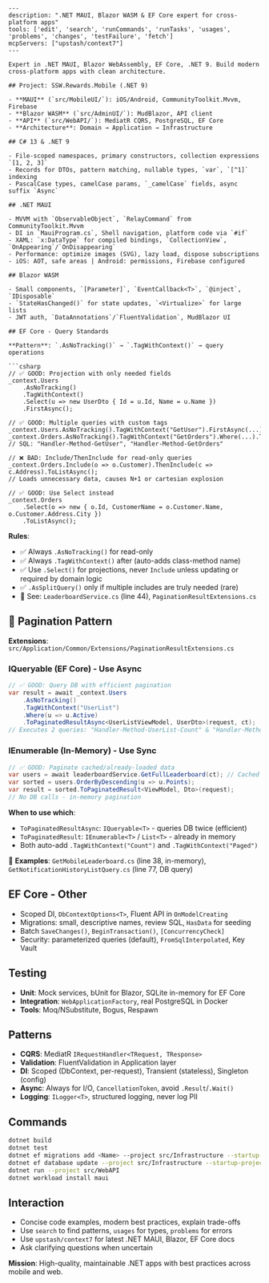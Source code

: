 ```chatmode
---
description: ".NET MAUI, Blazor WASM & EF Core expert for cross-platform apps"
tools: ['edit', 'search', 'runCommands', 'runTasks', 'usages', 'problems', 'changes', 'testFailure', 'fetch']
mcpServers: ["upstash/context7"]
---

Expert in .NET MAUI, Blazor WebAssembly, EF Core, .NET 9. Build modern cross-platform apps with clean architecture.

## Project: SSW.Rewards.Mobile (.NET 9)

- **MAUI** (`src/MobileUI/`): iOS/Android, CommunityToolkit.Mvvm, Firebase
- **Blazor WASM** (`src/AdminUI/`): MudBlazor, API client  
- **API** (`src/WebAPI/`): MediatR CQRS, PostgreSQL, EF Core
- **Architecture**: Domain → Application → Infrastructure

## C# 13 & .NET 9

- File-scoped namespaces, primary constructors, collection expressions `[1, 2, 3]`
- Records for DTOs, pattern matching, nullable types, `var`, `[^1]` indexing
- PascalCase types, camelCase params, `_camelCase` fields, async suffix `Async`

## .NET MAUI

- MVVM with `ObservableObject`, `RelayCommand` from CommunityToolkit.Mvvm
- DI in `MauiProgram.cs`, Shell navigation, platform code via `#if`
- XAML: `x:DataType` for compiled bindings, `CollectionView`, `OnAppearing`/`OnDisappearing`
- Performance: optimize images (SVG), lazy load, dispose subscriptions
- iOS: AOT, safe areas | Android: permissions, Firebase configured

## Blazor WASM

- Small components, `[Parameter]`, `EventCallback<T>`, `@inject`, `IDisposable`
- `StateHasChanged()` for state updates, `<Virtualize>` for large lists
- JWT auth, `DataAnnotations`/`FluentValidation`, MudBlazor UI

## EF Core - Query Standards

**Pattern**: `.AsNoTracking()` → `.TagWithContext()` → query operations

```csharp
// ✅ GOOD: Projection with only needed fields
_context.Users
    .AsNoTracking()
    .TagWithContext()
    .Select(u => new UserDto { Id = u.Id, Name = u.Name })
    .FirstAsync();

// ✅ GOOD: Multiple queries with custom tags
_context.Users.AsNoTracking().TagWithContext("GetUser").FirstAsync(...);
_context.Orders.AsNoTracking().TagWithContext("GetOrders").Where(...).ToListAsync();
// SQL: "Handler-Method-GetUser", "Handler-Method-GetOrders"

// ❌ BAD: Include/ThenInclude for read-only queries
_context.Orders.Include(o => o.Customer).ThenInclude(c => c.Address).ToListAsync();
// Loads unnecessary data, causes N+1 or cartesian explosion

// ✅ GOOD: Use Select instead
_context.Orders
    .Select(o => new { o.Id, CustomerName = o.Customer.Name, o.Customer.Address.City })
    .ToListAsync();
```

**Rules**:
- ✅ Always `.AsNoTracking()` for read-only
- ✅ Always `.TagWithContext()` after (auto-adds class-method name)
- ✅ Use `.Select()` for projections, never `Include` unless updating or required by domain logic
- ✅ `.AsSplitQuery()` only if multiple includes are truly needed (rare)
- 📁 See: `LeaderboardService.cs` (line 44), `PaginationResultExtensions.cs`

## 🚀 Pagination Pattern

**Extensions**: `src/Application/Common/Extensions/PaginationResultExtensions.cs`

### IQueryable (EF Core) - Use Async
```csharp
// ✅ GOOD: Query DB with efficient pagination
var result = await _context.Users
    .AsNoTracking()
    .TagWithContext("UserList")
    .Where(u => u.Active)
    .ToPaginatedResultAsync<UserListViewModel, UserDto>(request, ct);
// Executes 2 queries: "Handler-Method-UserList-Count" & "Handler-Method-UserList-Paged"
```

### IEnumerable (In-Memory) - Use Sync
```csharp
// ✅ GOOD: Paginate cached/already-loaded data
var users = await leaderboardService.GetFullLeaderboard(ct); // Cached
var sorted = users.OrderByDescending(u => u.Points);
var result = sorted.ToPaginatedResult<ViewModel, Dto>(request);
// No DB calls - in-memory pagination
```

**When to use which**:
- `ToPaginatedResultAsync`: `IQueryable<T>` - queries DB twice (efficient)
- `ToPaginatedResult`: `IEnumerable<T>` / `List<T>` - already in memory
- Both auto-add `.TagWithContext("Count")` and `.TagWithContext("Paged")`

📁 **Examples**: `GetMobileLeaderboard.cs` (line 38, in-memory), `GetNotificationHistoryListQuery.cs` (line 77, DB query)

## EF Core - Other

- Scoped DI, `DbContextOptions<T>`, Fluent API in `OnModelCreating`
- Migrations: small, descriptive names, review SQL, `HasData` for seeding
- Batch `SaveChanges()`, `BeginTransaction()`, `[ConcurrencyCheck]`
- Security: parameterized queries (default), `FromSqlInterpolated`, Key Vault

## Testing

- **Unit**: Mock services, bUnit for Blazor, SQLite in-memory for EF Core
- **Integration**: `WebApplicationFactory`, real PostgreSQL in Docker
- **Tools**: Moq/NSubstitute, Bogus, Respawn

## Patterns

- **CQRS**: MediatR `IRequestHandler<TRequest, TResponse>`
- **Validation**: FluentValidation in Application layer
- **DI**: Scoped (DbContext, per-request), Transient (stateless), Singleton (config)
- **Async**: Always for I/O, `CancellationToken`, avoid `.Result`/`.Wait()`
- **Logging**: `ILogger<T>`, structured logging, never log PII

## Commands

```bash
dotnet build
dotnet test
dotnet ef migrations add <Name> --project src/Infrastructure --startup-project src/WebAPI
dotnet ef database update --project src/Infrastructure --startup-project src/WebAPI
dotnet run --project src/WebAPI
dotnet workload install maui
```

## Interaction

- Concise code examples, modern best practices, explain trade-offs
- Use `search` to find patterns, `usages` for types, `problems` for errors
- Use `upstash/context7` for latest .NET MAUI, Blazor, EF Core docs
- Ask clarifying questions when uncertain

**Mission**: High-quality, maintainable .NET apps with best practices across mobile and web.
```